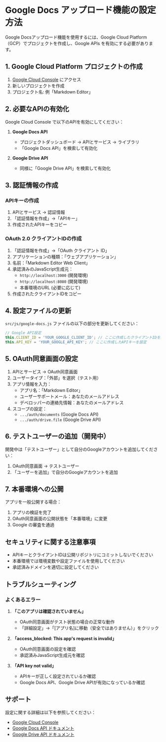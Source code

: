 # Google Docs アップロード機能の設定方法

Google Docsアップロード機能を使用するには、Google Cloud Platform（GCP）でプロジェクトを作成し、Google APIs を有効にする必要があります。

## 1. Google Cloud Platform プロジェクトの作成

1. [Google Cloud Console](https://console.cloud.google.com/) にアクセス
2. 新しいプロジェクトを作成
3. プロジェクト名: 例「Markdown Editor」

## 2. 必要なAPIの有効化

Google Cloud Console で以下のAPIを有効にしてください：

1. **Google Docs API**
   - プロジェクトダッシュボード → APIとサービス → ライブラリ
   - 「Google Docs API」を検索して有効化

2. **Google Drive API**
   - 同様に「Google Drive API」を検索して有効化

## 3. 認証情報の作成

### APIキーの作成
1. APIとサービス → 認証情報
2. 「認証情報を作成」→「APIキー」
3. 作成されたAPIキーをコピー

### OAuth 2.0 クライアントIDの作成
1. 「認証情報を作成」→「OAuth クライアント ID」
2. アプリケーションの種類：「ウェブアプリケーション」
3. 名前：「Markdown Editor Web Client」
4. 承認済みのJavaScript生成元：
   - `http://localhost:3000` (開発環境)
   - `http://localhost:8080` (開発環境)
   - 本番環境のURL (必要に応じて)
5. 作成されたクライアントIDをコピー

## 4. 設定ファイルの更新

`src/js/google-docs.js` ファイルの以下の部分を更新してください：

```javascript
// Google API設定
this.CLIENT_ID = 'YOUR_GOOGLE_CLIENT_ID'; // ここに作成したクライアントIDを設定
this.API_KEY = 'YOUR_GOOGLE_API_KEY'; // ここに作成したAPIキーを設定
```

## 5. OAuth同意画面の設定

1. APIとサービス → OAuth同意画面
2. ユーザータイプ：「外部」を選択（テスト用）
3. アプリ情報を入力：
   - アプリ名：「Markdown Editor」
   - ユーザーサポートメール：あなたのメールアドレス
   - デベロッパーの連絡先情報：あなたのメールアドレス
4. スコープの設定：
   - `.../auth/documents` (Google Docs API)
   - `.../auth/drive.file` (Google Drive API)

## 6. テストユーザーの追加（開発中）

開発中は「テストユーザー」として自分のGoogleアカウントを追加してください：
1. OAuth同意画面 → テストユーザー
2. 「ユーザーを追加」で自分のGoogleアカウントを追加

## 7. 本番環境への公開

アプリを一般公開する場合：
1. アプリの検証を完了
2. OAuth同意画面の公開状態を「本番環境」に変更
3. Google の審査を通過

## セキュリティに関する注意事項

- APIキーとクライアントIDは公開リポジトリにコミットしないでください
- 本番環境では環境変数や設定ファイルを使用してください
- 承認済みドメインを適切に設定してください

## トラブルシューティング

### よくあるエラー

1. **「このアプリは確認されていません」**
   - OAuth同意画面がテスト状態の場合の正常な動作
   - 「詳細設定」→「[アプリ名]に移動（安全ではありません）」をクリック

2. **「access_blocked: This app's request is invalid」**
   - OAuth同意画面の設定を確認
   - 承認済みJavaScript生成元を確認

3. **「API key not valid」**
   - APIキーが正しく設定されているか確認
   - Google Docs API、Google Drive APIが有効になっているか確認

## サポート

設定に関する詳細は以下を参照してください：
- [Google Cloud Console](https://console.cloud.google.com/)
- [Google Docs API ドキュメント](https://developers.google.com/docs/api)
- [Google Drive API ドキュメント](https://developers.google.com/drive/api)
